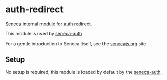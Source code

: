auth-redirect
========================

[Seneca](http://senecajs.org) internal module for auth redirect.

This module is used by [seneca-auth](https://www.npmjs.com/package/seneca-auth)

For a gentle introduction to Seneca itself, see the [senecajs.org](http://senecajs.org) site.

## Setup

No setup is required, this module is loaded by default by the [seneca-auth](https://www.npmjs.com/package/seneca-auth).

